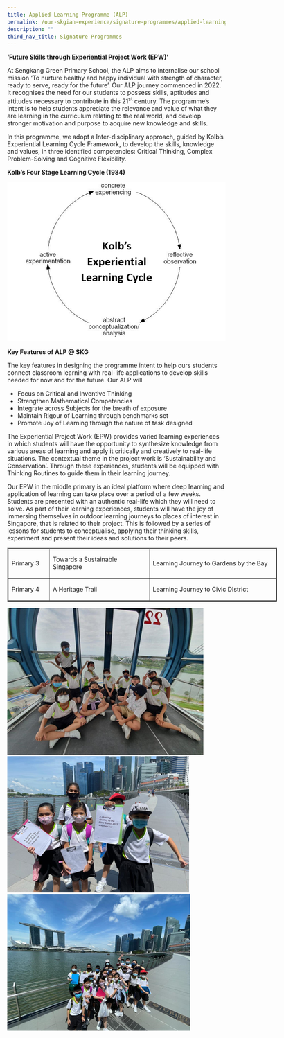 ```yaml
---
title: Applied Learning Programme (ALP)
permalink: /our-skgian-experience/signature-programmes/applied-learning-programme/
description: ""
third_nav_title: Signature Programmes
---
```

<p><strong>‘Future Skills through Experiential Project Work (EPW)’</strong></p>
<p>At Sengkang Green Primary School, the ALP aims to internalise our school mission ‘To nurture healthy and happy individual with strength of character, ready to serve, ready for the future’. Our ALP journey commenced in 2022. It recognises the need for our students to possess skills, aptitudes and attitudes necessary to contribute in this 21<sup>st</sup> century. The programme’s intent is to help students appreciate the relevance and value of what they are learning in the curriculum relating to the real world, and develop stronger motivation and purpose to acquire new knowledge and skills.</p>
<p>In this programme, we adopt a Inter-disciplinary approach, guided by Kolb’s Experiential Learning Cycle Framework, to develop the skills, knowledge and values, in three identified competencies: Critical Thinking, Complex Problem-Solving and Cognitive Flexibility.</p>
<p><strong>Kolb’s Four Stage Learning Cycle (1984)</strong></p>
<img src="/images/ALP.png">
<p><strong>Key Features of ALP @ SKG</strong></p>
<p>The key features in designing the programme intent to help ours students connect classroom learning with real-life applications to develop skills needed for now and for the future. Our ALP will</p>
<ul>
<li>Focus on Critical and Inventive Thinking</li>
<li>Strengthen Mathematical Competencies</li>
<li>Integrate across Subjects for the breath of exposure</li>
<li>Maintain Rigour of Learning through benchmarks set</li>
<li>Promote Joy of Learning through the nature of task designed</li>
</ul>
<p>The Experiential Project Work (EPW) provides varied learning experiences in which students will have the opportunity to synthesize knowledge from various areas of learning and apply it critically and creatively to real-life situations. The contextual theme in the project work is ‘Sustainability and Conservation’. Through these experiences, students will be equipped with Thinking Routines to guide them in their learning journey.</p>
<p>Our EPW in the middle primary is an ideal platform where deep learning and application of learning can take place over a period of a few weeks. Students are presented with an authentic real-life which they will need to solve. As part of their learning experiences, students will have the joy of immersing themselves in outdoor learning journeys to places of interest in Singapore, that is related to their project. This is followed by a series of lessons for students to conceptualise, applying their thinking skills, experiment and present their ideas and solutions to their peers.</p>
<table style="height: 125px; width: 623px;" border="2" width="623">
<tbody>
<tr>
<td style="width: 82.5938px;">
<p>Primary 3</p>
</td>
<td style="width: 226.74px;">
<p>Towards a Sustainable Singapore</p>
</td>
<td style="width: 294.333px;">
<p>Learning Journey to Gardens by the Bay</p>
</td>
</tr>
<tr>
<td style="width: 82.5938px;">
<p>Primary 4</p>
</td>
<td style="width: 226.74px;">
<p>A Heritage Trail</p>
</td>
<td style="width: 294.333px;">
<p>Learning Journey to Civic DIstrict</p>
</td>
</tr>
</tbody>
</table>
<img src="/images/alp1.png">
<img src="/images/alp2.png">
<img src="/images/alp3.png">
<p>&nbsp;</p>
